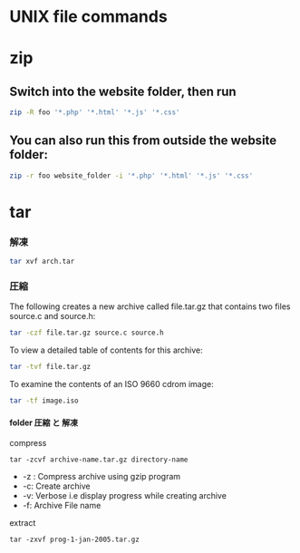 UNIX file commands
=================

# zip

## Switch into the website folder, then run

```sh
zip -R foo '*.php' '*.html' '*.js' '*.css'
```

## You can also run this from outside the website folder:

```sh
zip -r foo website_folder -i '*.php' '*.html' '*.js' '*.css'
```


# tar

### 解凍

```sh
tar xvf arch.tar
```

### 圧縮


The following creates a new archive called file.tar.gz that contains two files source.c and source.h:

```sh
tar -czf file.tar.gz source.c source.h
```

To view a detailed table of contents for this archive:

```sh
tar -tvf file.tar.gz
```

To examine the contents of an ISO 9660 cdrom image:

```sh
tar -tf image.iso
```

#### folder 圧縮 と 解凍

compress 

```
tar -zcvf archive-name.tar.gz directory-name
```

+ -z : Compress archive using gzip program
+ -c: Create archive
+ -v: Verbose i.e display progress while creating archive
+ -f: Archive File name


extract 

```
tar -zxvf prog-1-jan-2005.tar.gz
```